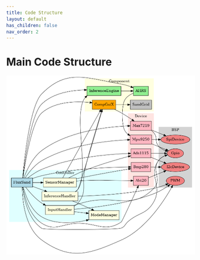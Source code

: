 ```yaml
---
title: Code Structure
layout: default
has_children: false
nav_order: 2
---
```


# Main Code Structure

![Structure](../img/fluxsand_arch.png)
